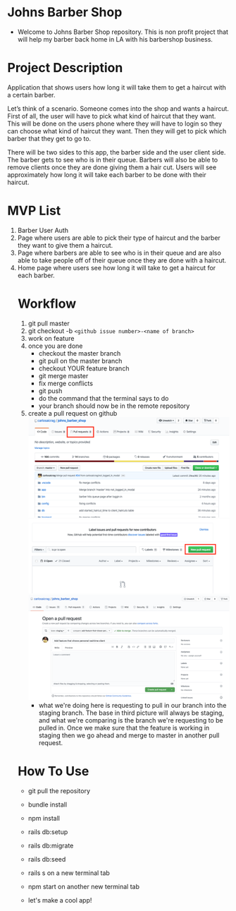 # Johns Barber Shop 

* Welcome to Johns Barber Shop repository.  This is non profit project that will help my barber back home in LA with his barbershop business.

# Project Description

<p>
Application that shows users how long it will take them to get a haircut with a certain barber.

Let’s think of a scenario. Someone comes into the shop and wants a haircut.  First of all, the user will have to pick what kind of haircut that they want.  This will be done on the users phone where they will have to login so they can choose what kind of haircut they want. Then they will get to pick which barber that they get to go to. 

There will be two sides to this app, the barber side and the user client side. The barber gets to see who is in their queue.  Barbers will also be able to remove clients once they are done giving them a hair cut.  Users will see approximately how long it will take each barber to be done with their haircut. 
</p>

# MVP List
<ol>  
<li>
Barber User Auth
</li> 
<li>
Page where users are able to pick their type of haircut and the barber they want to give them a haircut.
</li>
<li>
Page where barbers are able to see who is in their queue and are also able to take people off of their queue once they are done with a haircut.
</li> 
<li>
Home page where users see how long it will take to get a haircut for each barber.
</li>

# Workflow
1. git pull master 
2. git checkout -b `<github issue number>-<name of branch>`
3. work on feature 
4. once you are done 
    * checkout the master branch
    * git pull on the master branch
    * checkout YOUR feature branch
    * git merge master 
    * fix merge conflicts 
    * git push
    * do the command that the terminal says to do
    * your branch should now be in the remote repository
5. create a pull request on github 
    ![pull_request1]( ./images/pull_request1.png )
    ![pull_request2]( ./images/pull_request2.png )
    ![pull_request3]( ./images/pull_request3.png )
    * what we're doing here is requesting to pull in our branch into the staging branch.  The base in third picture will always be staging, and what we're comparing is the branch we're requesting to be pulled in.  Once we make sure that the feature is working in staging then we go ahead and merge to master in another pull request. 
# How To Use
* git pull the repository 
* bundle install
* npm install
* rails db:setup
* rails db:migrate
* rails db:seed 
* rails s on a new terminal tab
* npm start on another new terminal tab

* let's make a cool app!